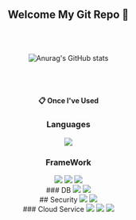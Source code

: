 <div align="center">
  
## Welcome My Git Repo 👋
  
</br>
</br>

![Anurag's GitHub stats](https://github-readme-stats.vercel.app/api?username=Kyusung98&show_icons=true&theme=radical)

</br>
</br>

####  :clipboard: Once I've Used
### Languages
  <img src="https://img.shields.io/badge/JAVA-007396?style=for-the-badge&logo=Java&logoColor=white"></br>
### FrameWork
  <img src="https://img.shields.io/badge/SPRING DATA JPA-6DB33F?style=for-the-badge&logo=spring&logoColor=white">
  <img src="https://img.shields.io/badge/spring boot-6DB33F?style=for-the-badge&logo=spring boot&logoColor=white">
  <img src="https://img.shields.io/badge/Hibernate-59666C?style=for-the-badge&logo=Hibernate&logoColor=white"></br>
### DB
  <img src="https://img.shields.io/badge/h2-004088?style=for-the-badge&logo=h2&logoColor=white">
  <img src="https://img.shields.io/badge/mysql-4479A1?style=for-the-badge&logo=mysql&logoColor=white"></br>
## Security
  <img src="https://img.shields.io/badge/spring security-6DB33F?style=for-the-badge&logo=spring security&logoColor=white">
  <img src="https://img.shields.io/badge/JWT-d63aff?style=for-the-badge&logo=JSONWebTokens&logoColor=white"></br>
### Cloud Service
  <img src="https://img.shields.io/badge/amazon ec2-FF9900?style=for-the-badge&logo=amazon ec2&logoColor=white">
  <img src="https://img.shields.io/badge/amazon rds-527FFF?style=for-the-badge&logo=amazon rds&logoColor=white">
  <img src="https://img.shields.io/badge/Amazon S3-569A31?style=for-the-badge&logo=Amazon S3&logoColor=white"></br>
</div>
